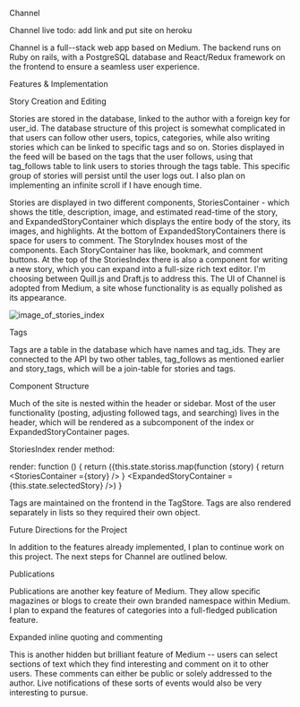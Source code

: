 Channel

Channel live todo: add link and put site on heroku

Channel is a full--stack web app based on Medium. The backend runs on Ruby on rails, with a PostgreSQL database and React/Redux framework on the frontend to ensure a seamless user experience.

Features & Implementation

Story Creation and Editing

Stories are stored in the database, linked to the author with a foreign key for user_id. The database structure of this project is somewhat complicated in that users can follow other users, topics, categories, while also writing stories which can be linked to specific tags and so on. Stories displayed in the feed will be based on the tags that the user follows, using that tag_follows table to link users to stories through the tags table. This specific group of stories will persist until the user logs out. I also plan on implementing an infinite scroll if I have enough time.

Stories are displayed in two different components, StoriesContainer - which shows the title, description, image, and estimated read-time of the story, and ExpandedStoryContainer which displays the entire body of the story, its images, and highlights. At the bottom of ExpandedStoryContainers there is space for users to comment. The StoryIndex houses most of the components. Each StoryContainer has like, bookmark, and comment buttons. At the top of the StoriesIndex there is also a component for writing a new story, which you can expand into a full-size rich text editor. I'm choosing between Quill.js and Draft.js to address this. The UI of Channel is adopted from Medium, a site whose functionality is as equally polished as its appearance.

![image_of_stories_index](./wireframes/home_logged_in.png)

Tags

Tags are a table in the database which have names and tag_ids. They are connected to the API by two other tables, tag_follows as mentioned earlier and story_tags, which will be a join-table for stories and tags.

Component Structure

Much of the site is nested within the header or sidebar. Most of the user functionality (posting, adjusting followed tags, and searching) lives in the header, which will be rendered as a subcomponent of the index or ExpandedStoryContainer pages.

StoriesIndex render method:

render: function () {
  return ({this.state.storiss.map(function (story) {
    return <StoriesContainer ={story} />
  }
  <ExpandedStoryContainer ={this.state.selectedStory} />)
}

Tags are maintained on the frontend in the TagStore. Tags are also rendered separately in lists so they required their own object.

Future Directions for the Project

In addition to the features already implemented, I plan to continue work on this project. The next steps for Channel are outlined below.

Publications

Publications are another key feature of Medium. They allow specific magazines or blogs to create their own branded namespace within Medium. I plan to expand the features of categories into a full-fledged publication feature.

Expanded inline quoting and commenting

This is another hidden but brilliant feature of Medium -- users can select sections of text which they find interesting and comment on it to other users. These comments can either be public or solely addressed to the author. Live notifications of these sorts of events would also be very interesting to pursue.
